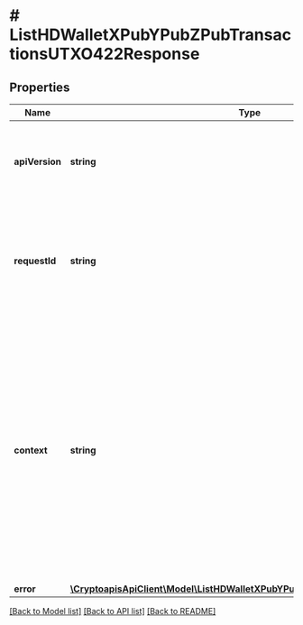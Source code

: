 # # ListHDWalletXPubYPubZPubTransactionsUTXO422Response

## Properties

Name | Type | Description | Notes
------------ | ------------- | ------------- | -------------
**apiVersion** | **string** | Specifies the version of the API that incorporates this endpoint. |
**requestId** | **string** | Defines the ID of the request. The &#x60;requestId&#x60; is generated by Crypto APIs and it&#39;s unique for every request. |
**context** | **string** | In batch situations the user can use the context to correlate responses with requests. This property is present regardless of whether the response was successful or returned as an error. &#x60;context&#x60; is specified by the user. | [optional]
**error** | [**\CryptoapisApiClient\Model\ListHDWalletXPubYPubZPubTransactionsUTXOE422**](ListHDWalletXPubYPubZPubTransactionsUTXOE422.md) |  |

[[Back to Model list]](../../README.md#models) [[Back to API list]](../../README.md#endpoints) [[Back to README]](../../README.md)

